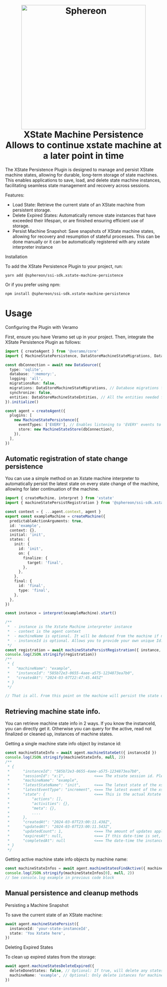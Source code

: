<!--suppress HtmlDeprecatedAttribute -->
<h1 align="center">
  <br>
  <a href="https://www.sphereon.com"><img src="https://sphereon.com/content/themes/sphereon/assets/img/logo.svg" alt="Sphereon" width="400"></a>
  <br>XState Machine Persistence
  <br>Allows to continue xstate machine at a later point in time

  <br>
</h1>

The XState Persistence Plugin is designed to manage and persist XState machine states, allowing for durable, long-term
storage of state machines.
This enables applications to save, load, and delete state machine instances, facilitating seamless state management and
recovery across sessions.

Features:

- Load State: Retrieve the current state of an XState machine from persistent storage.
- Delete Expired States: Automatically remove state instances that have exceeded their lifespan, or are finished
  ensuring efficient use of storage.
- Persist Machine Snapshot: Save snapshots of XState machine states, allowing for recovery and resumption of stateful
  processes. This can be done manually or it can be automatically registered with any xstate interpreter instance

Installation

To add the XState Persistence Plugin to your project, run:

```shell
yarn add @sphereon/ssi-sdk.xstate-machine-persistence
```

Or if you prefer using npm:

```shell
npm install @sphereon/ssi-sdk.xstate-machine-persistence
```

# Usage

Configuring the Plugin with Veramo

First, ensure you have Veramo set up in your project. Then, integrate the XState Persistence Plugin as follows:

```typescript
import { createAgent } from '@veramo/core'
import { MachineStatePersistence, DataStoreMachineStateMigrations, DataStoreMachineStateEntities } from '@sphereon/ssi-sdk.xstate-machine-persistence'

const dbConnection = await new DataSource({
  type: 'sqlite',
  database: ':memory:',
  logging: 'all',
  migrationsRun: false,
  migrations: DataStoreMachineStateMigrations, // Database migrations for the data store, specific for state machines
  synchronize: false,
  entities: DataStoreMachineStateEntities, // All the entities needed for the data store, related to state machines
}).initialize()

const agent = createAgent({
  plugins: [
    new MachineStatePersistence({
      eventTypes: ['EVERY'], // Enables listening to 'EVERY' events to persist the state on every state change
      store: new MachineStateStore(dbConnection),
    }),
  ],
})
```

## Automatic registration of state change persistence

You can use a simple method on an Xstate machine interpreter to automatically persist the latest state on every state
change of the machine, allowing for later continuation of the machine.

```typescript
import { createMachine, interpret } from 'xstate'
import { machineStatePersistRegistration } from '@sphereon/ssi-sdk.xstate-machine-persistence'

const context = { ...agent.context, agent }
export const exampleMachine = createMachine({
  predictableActionArguments: true,
  id: 'example',
  context: {},
  initial: 'init',
  states: {
    init: {
      id: 'init',
      on: {
        finalize: {
          target: 'final',
        },
      },
    },
    final: {
      id: 'final',
      type: 'final',
    },
  },
})

const instance = interpret(exampleMachine).start()

/**
 *  - instance is the Xstate Machine interpreter instance
 *  - context is the agent context
 *  - machineName is optional. It will be deduced from the machine if not provided. If you use a different name, be sure to use that for any future methods as well
 *  - instanceId is optional. Allows you to provide your own unique Id. If not provided a random uuid will be generated
 */
const registration = await machineStatePersistRegistration({ instance, context, machineName: exampleMachine.id })
console.log(JSON.stringify(registration))
/**
 * {
 *   "machineName": "example",
 *   "instanceId": "585b72e3-0655-4aee-a575-1234873ea7b0",
 *   "createdAt": "2024-03-07T22:47:45.445Z"
 * }
 */

// That is all. From this point on the machine will persist the state on every state change. You can use the instanceId value if you want to do anything with the persisted object at a later point in time
```

## Retrieving machine state info.

You can retrieve machine state info in 2 ways. If you know the instanceId, you can directly get it. Otherwise you can query for the active, read not finalized or cleaned up, instances of machine states.

Getting a single machine state info object by instance id:

```typescript
const machineStateInfo = await agent.machineStateGet({ instanceId })
console.log(JSON.stringify(machineStateInfo, null, 2))
/**
 * {
 *      "instanceId": "585b72e3-0655-4aee-a575-1234873ea7b0",
 *      "sessionId": "x:1",             <=== The xtsate session id. Please note that this is only unique for a single xstate instance in memory and will be lost accross restarts
 *      "machineName": "example",
 *      "latestStateName": "init",      <=== The latest state of the xstate machine for easy access
 *      "latestEventType": "increment", <=== The latest event of the xstate machine for easy access
 *      "state": {                      <=== This is the actual Xstate state
 *          "actions": [],
 *          "activities": {},
 *          "meta": {},
 *          ....
 *      },
 *      "createdAt": "2024-03-07T23:00:11.438Z",
 *      "updatedAt": "2024-03-07T23:00:11.543Z",
 *      "updatedCount": 1,              <=== The amount of updates applied to the persisted state (the amount of events/statechanges)
 *      "expiresAt": null,              <=== If this date-time is set, the machine state will not be used anymore
 *      "completedAt": null             <=== The date-time the instance reached a final state
 * }
 */
```

Getting active machine state info objects by machine name:

```typescript
const machineStateInfos = await agent.machineStatesFindActive({ machineName: 'example' })
console.log(JSON.stringify(machineStateInfos[0], null, 2))
// See console.log example in previous code block
```

## Manual persistence and cleanup methods

Persisting a Machine Snapshot

To save the current state of an XState machine:

```typescript
await agent.machineStatePersist({
  instanceId: 'your-state-instanceId',
  state: 'You Xstate here',
})
```

Deleting Expired States

To clean up expired states from the storage:

```typescript
await agent.machineStatesDeleteExpired({
  deleteDoneStates: false, // Optional: If true, will delete any states that are completed. If false, will delete any expired states, no matter whether they are done or not
  machineName: 'example', // Optional: Only delete istances for machines named 'example'
})
```
